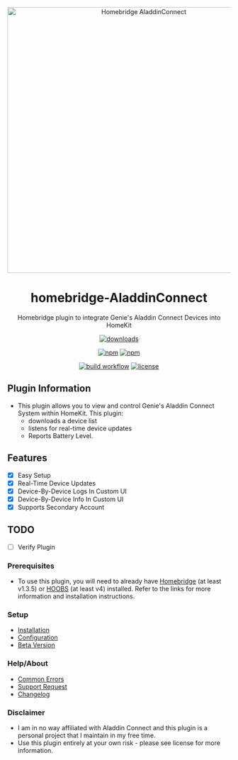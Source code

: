 <p align="center">
 <a href="https://github.com/bloomkd46/homebridge-AladdinConnect"><img alt="Homebridge AladdinConnect" src="https://user-images.githubusercontent.com/75853497/177844958-712bcaae-8dc8-4fc9-a2e3-b4b828ff5999.png" width="600px"></a>
</p>
<span align="center">

# homebridge-AladdinConnect

Homebridge plugin to integrate Genie's Aladdin Connect Devices into HomeKit
  
[![downloads](https://img.shields.io/npm/dt/homebridge-aladdinconnect)](https://npmcharts.com/compare/homebridge-aladdinconnect?log=true&interval=1&minimal=true)

[![npm](https://img.shields.io/npm/v/homebridge-aladdinconnect/latest?label=latest)](https://www.npmjs.com/package/homebridge-aladdinconnect)
[![npm](https://img.shields.io/npm/v/homebridge-aladdinconnect/beta?label=beta)](https://github.com/bloomkd46/homebridge-AladdinConnect/wiki/Beta-Version)  

[![build workflow](https://github.com/bloomkd46/homebridge-AladdinConnect/actions/workflows/build.yml/badge.svg)](https://github.com/bloomkd46/homebridge-AladdinConnect/actions/workflows/build.yml)
[![license](https://badgen.net/github/license/bloomkd46/homebridge-aladdinconnect)](/LICENSE)

</span>

## Plugin Information

- This plugin allows you to view and control Genie's Aladdin Connect System within HomeKit. This plugin:
  - downloads a device list
  - listens for real-time device updates
  - Reports Battery Level.

## Features

- [x] Easy Setup
- [x] Real-Time Device Updates
- [x] Device-By-Device Logs In Custom UI
- [x] Device-By-Device Info In Custom UI
- [x] Supports Secondary Account

## TODO

- [ ] Verify Plugin

### Prerequisites

- To use this plugin, you will need to already have [Homebridge](https://homebridge.io) (at least v1.3.5) or [HOOBS](https://hoobs.org) (at least v4) installed. Refer to the links for more information and installation instructions.

### Setup

- [Installation](https://github.com/bloomkd46/homebridge-AladdinConnect/wiki/Installation)
- [Configuration](https://github.com/bloomkd46/homebridge-AladdinConnect/wiki/Configuration)
- [Beta Version](https://github.com/bloomkd46/homebridge-AladdinConnect/wiki/Beta-Version)

### Help/About

- [Common Errors](https://github.com/bloomkd46/homebridge-AladdinConnect/wiki/Common-Errors)
- [Support Request](https://github.com/bloomkd46/homebridge-AladdinConnect/issues/new/choose)
- [Changelog](/CHANGELOG.md)

### Disclaimer

- I am in no way affiliated with Aladdin Connect and this plugin is a personal project that I maintain in my free time.
- Use this plugin entirely at your own risk - please see license for more information.
